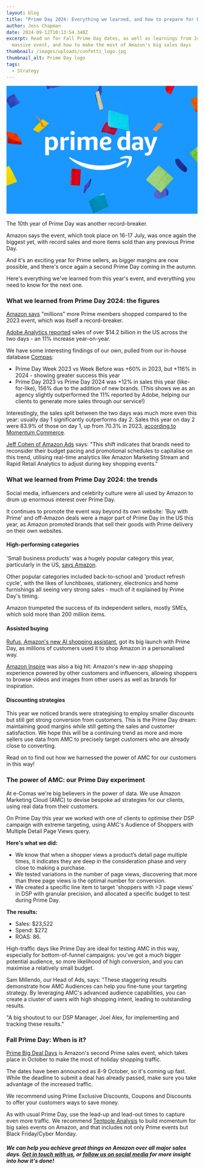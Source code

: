 ```yaml
---
layout: blog
title: "Prime Day 2024: Everything we learned, and how to prepare for Fall Prime Day"
author: Jess Chapman
date: 2024-09-12T10:13:54.340Z
excerpt: Read on for Fall Prime Day dates, as well as learnings from July's
  massive event, and how to make the most of Amazon's big sales days
thumbnail: /images/uploads/confetti_logo.jpg
thumbnail_alt: Prime Day logo
tags:
  - Strategy
---
```

<!--StartFragment-->



![Amazon Prime Day logo](/images/uploads/confetti_logo.jpg "Amazon Prime Day logo")

The 10th year of Prime Day was another record-breaker.

Amazon says the event, which took place on 16-17 July, was once again the biggest yet, with record sales and more items sold than any previous Prime Day.

And it's an exciting year for Prime sellers, as bigger margins are now possible, and there's once again a second Prime Day coming in the autumn.

Here's everything we've learned from this year's event, and everything you need to know for the next one. 

### What we learned from Prime Day 2024: the figures

[Amazon says](https://www.aboutamazon.com/news/retail/prime-day-2024-recap) "millions" more Prime members shopped compared to the 2023 event, which was itself a record-breaker.

[Adobe Analytics reported](https://blog.adobe.com/en/publish/2024/07/18/adobe-analytics-prime-day-drove-billion-online-us-retailers-growing-yoy) sales of over $14.2 billion in the US across the two days - an 11% increase year-on-year. 

We have some interesting findings of our own, pulled from our in-house database [Compas](https://e-comas.com/2023/04/25/introducing-compas-dashboard-the-all-in-one-reporting-tool-for-amazon-sellers.html): 

* Prime Day Week 2023 vs Week Before was +60% in 2023, but +116% in 2024 - showing greater success this year
* Prime Day 2023 vs Prime Day 2024 was +12% in sales this year (like-for-like), 156% due to the addition of new brands. (This shows we as an agency slightly outperformed the 11% reported by Adobe, helping our clients to generate more sales through our service!)

Interestingly, the sales split between the two days was much more even this year: usually day 1 significantly outperforms day 2. Sales this year on day 2 were 83.9% of those on day 1, up from 70.3% in 2023, [according to Momentum Commerce](https://www.momentumcommerce.com/2024-prime-day-sales-shifted-significantly-towards-day-2/).

[Jeff Cohen of Amazon Ads](https://www.linkedin.com/pulse/prime-day-2024-review-jeffrey-cohen-iiafc/?trackingId=Bl1dvU2tROaGxlS031V3NQ%3D%3D) says: "This shift indicates that brands need to reconsider their budget pacing and promotional schedules to capitalise on this trend, utilising real-time analytics like Amazon Marketing Stream and Rapid Retail Analytics to adjust during key shopping events."

### What we learned from Prime Day 2024: the trends

Social media, influencers and celebrity culture were all used by Amazon to drum up enormous interest over Prime Day. 

It continues to promote the event way beyond its own website: 'Buy with Prime' and off-Amazon deals were a major part of Prime Day in the US this year, as Amazon promoted brands that sell their goods with Prime delivery on their own websites.

#### High-performing categories

'Small business products' was a hugely popular category this year, particularly in the US, [says Amazon](https://www.aboutamazon.com/news/retail/prime-day-2024-recap). 

Other popular categories included back-to-school and 'product refresh cycle', with the likes of lunchboxes, stationery, electronics and home furnishings all seeing very strong sales - much of it explained by Prime Day's timing. 

Amazon trumpeted the success of its independent sellers, mostly SMEs, which sold more than 200 million items. 

#### Assisted buying

[Rufus, Amazon's new AI shopping assistant](https://e-comas.com/2024/08/06/rufus-cosmo-amazon-and-ai-how-online-retail-is-changing-in-2024.html), got its big launch with Prime Day, as millions of customers used it to shop Amazon in a personalised way. 

[Amazon Inspire](https://www.amazon.com/b?ie=UTF8&node=104548837011) was also a big hit: Amazon's new in-app shopping experience powered by other customers and influencers, allowing shoppers to browse videos and images from other users as well as brands for inspiration.

#### Discounting strategies

This year we noticed brands were strategising to employ smaller discounts but still get strong conversion from customers. This is the Prime Day dream: maintaining good margins while still getting the sales and customer satisfaction. We hope this will be a continuing trend as more and more sellers use data from AMC to precisely target customers who are already close to converting. 

Read on to find out how we harnessed the power of AMC for our customers in this way!

### The power of AMC: our Prime Day experiment

At e-Comas we're big believers in the power of data. We use Amazon Marketing Cloud (AMC) to devise bespoke ad strategies for our clients, using real data from their customers. 

On Prime Day this year we worked with one of clients to optimise their DSP campaign with extreme targeting, using AMC's Audience of Shoppers with Multiple Detail Page Views query.

**Here's what we did:** 

* We know that when a shopper views a product’s detail page multiple times, it indicates they are deep in the consideration phase and very close to making a purchase. 
* We tested variations in the number of page views, discovering that more than three page views is the optimal number for conversion. 
* We created a specific line item to target 'shoppers with >3 page views' in DSP with granular precision, and allocated a specific budget to test during Prime Day. 

**The results:**

* Sales: $23,522
* Spend: $272
* ROAS: 86.

High-traffic days like Prime Day are ideal for testing AMC in this way, especially for bottom-of-funnel campaigns: you've got a much bigger potential audience, so more likelihood of high conversion, and you can maximise a relatively small budget.

Sam Millendo, our Head of Ads, says: "These staggering results demonstrate how AMC Audiences can help you fine-tune your targeting strategy. By leveraging AMC's advanced audience capabilities, you can create a cluster of users with high shopping intent, leading to outstanding results.

"A big shoutout to our DSP Manager, Joel Alex, for implementing and tracking these results."

### Fall Prime Day: When is it?

[Prime Big Deal Days](https://www.aboutamazon.com/news/retail/amazon-prime-big-deal-days-october-2024) is Amazon's second Prime sales event, which takes place in October to make the most of holiday shopping traffic. 

The dates have been announced as 8-9 October, so it's coming up fast. While the deadline to submit a deal has already passed, make sure you take advantage of the increased traffic. 

We recommend using Prime Exclusive Discounts, Coupons and Discounts to offer your customers ways to save money.

As with usual Prime Day, use the lead-up and lead-out times to capture even more traffic. We recommend [Tentpole Analysis](https://e-comas.com/2023/12/04/reading-the-tentpole-how-to-build-momentum-for-your-amazon-ads-after-black-friday.html) to build momentum for big sales events on Amazon, and that includes not only Prime events but Black Friday/Cyber Monday. 

##### We can help you achieve great things on Amazon over all major sales days. [Get in touch with us](https://e-comas.com/contact.html), or [follow us on social media](https://www.linkedin.com/company/e-comas/) for more insight into how it's done! 

<!--EndFragment-->